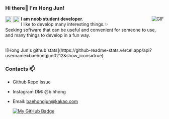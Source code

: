 ### Hi there👋 I'm Hong Jun!
<a href="https://www.instagram.com/b.hhong/">
  <img align="left" alt="Mehdi's Instagram" width="22px" src="https://cdn.jsdelivr.net/npm/simple-icons@v3/icons/instagram.svg" />
</a>
<a href="https://www.facebook.com/baehongjun0212">
  <img align="left" alt="Mehdi's Facebook" width="22px" src="https://cdn.jsdelivr.net/npm/simple-icons@v3/icons/facebook.svg" />
</a>

<img align="right" alt="GIF" src="https://i.pinimg.com/originals/e4/26/70/e426702edf874b181aced1e2fa5c6cde.gif" />

**I am noob student developer**.<br/> 
I like to develop many interesting things.✨<br/> 
Seeking software that can be useful and convenient for someone to use, and many things to develop in a fun way.<br/> 

<br/>
![Hong Jun's github stats](https://github-readme-stats.vercel.app/api?username=baehongjun0212&show_icons=true)

### Contacts 📫

* Github Repo Issue
* Instagram DM: @b.hhong
* Email: baehongjun@kakao.com


  [![My GitHub Badge](http://img.shields.io/badge/-My%20Tech%20blog-black?style=flat-square&logo=github&link=https://github.com/baehongjun0212/)](https://github.com/baehongjun0212/) 
  </div>
